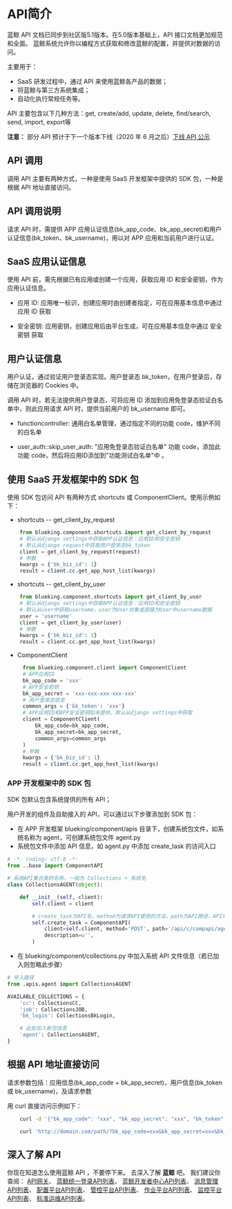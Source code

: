 # API简介

蓝鲸 API 文档已同步到社区版5.1版本。在5.0版本基础上，API 接口文档更加规范和全面。
蓝鲸系统允许你以编程方式获取和修改蓝鲸的配置，并提供对数据的访问。

主要用于：
 - SaaS 研发过程中，通过 API 来使用蓝鲸各产品的数据；
 - 将蓝鲸与第三方系统集成；
 - 自动化执行常规任务等。

API 主要包含以下几种方法：get, create/add, update, delete, find/search, send, import, export等

**注意：**
部分 API 预计于下一个版本下线（2020 年 6 月之后）[下线 API 公示](../开发指南/即将下掉的API接口和变量/readme.md)

## API 调用

调用 API 主要有两种方式，一种是使用 SaaS 开发框架中提供的 SDK 包，一种是根据 API 地址直接访问。

## API 调用说明

请求 API 时，需提供 APP 应用认证信息(bk_app_code、bk_app_secret)和用户认证信息(bk_token、bk_username)，用以对 APP 应用和当前用户进行认证。

## SaaS 应用认证信息

使用 API 前，需先根据已有应用或创建一个应用，获取应用 ID 和安全密钥，作为应用认证信息。

- 应用 ID: 应用唯一标识，创建应用时由创建者指定，可在应用基本信息中通过 应用 ID 获取

- 安全密钥: 应用密钥，创建应用后由平台生成，可在应用基本信息中通过 安全密钥 获取

## 用户认证信息

用户认证，通过验证用户登录态实现。用户登录态 bk_token，在用户登录后，存储在浏览器的 Cookies 中。

调用 API 时，若无法提供用户登录态，可将应用 ID 添加到应用免登录态验证白名单中，则此应用请求 API 时，提供当前用户的 bk_username 即可。

- functioncontroller: 通用白名单管理，通过指定不同的功能 code，维护不同的白名单

- user_auth::skip_user_auth: "应用免登录态验证白名单" 功能 code，添加此功能 code，然后将应用ID添加到"功能测试白名单"中
。

## 使用 SaaS 开发框架中的 SDK 包

使用 SDK 包访问 API 有两种方式 shortcuts 或 ComponentClient。使用示例如下：

- shortcuts -- get_client_by_request
```python
    from blueking.component.shortcuts import get_client_by_request
    # 默认从django settings中获取APP认证信息：应用ID和安全密钥
    # 默认从django request中获取用户登录态bk_token
    client = get_client_by_request(request)
    # 参数
    kwargs = {'bk_biz_id': 1}
    result = client.cc.get_app_host_list(kwargs)
```

- shortcuts -- get_client_by_user
```python
    from blueking.component.shortcuts import get_client_by_user
    # 默认从django settings中获取APP认证信息：应用ID和安全密钥
    # 默认从user中获取username，user为User对象或直接为User中username数据
    user = 'username'
    client = get_client_by_user(user)
    # 参数
    kwargs = {'bk_biz_id': 1}
    result = client.cc.get_app_host_list(kwargs)
```

- ComponentClient
```python
     from blueking.component.client import ComponentClient
     # APP应用ID
     bk_app_code = 'xxx'
     # APP安全密钥
     bk_app_secret = 'xxx-xxx-xxx-xxx-xxx'
     # 用户登录态信息
     common_args = {'bk_token': 'xxx'}
     # APP应用ID和APP安全密钥如未提供，默认从django settings中获取
     client = ComponentClient(
         bk_app_code=bk_app_code,
         bk_app_secret=bk_app_secret,
         common_args=common_args
     )
     # 参数
     kwargs = {'bk_biz_id': 1}
     result = client.cc.get_app_host_list(kwargs)
 ```

### APP 开发框架中的 SDK 包

SDK 包默认包含系统提供的所有 API；

用户开发的组件及自助接入的 API，可以通过以下步骤添加到 SDK 包：

- 在 APP 开发框架 blueking/component/apis 目录下，创建系统包文件，如系统名称为 agent，可创建系统包文件 agent.py
- 系统包文件中添加 API 信息，如 agent.py 中添加 create_task 的访问入口

```python
# -*- coding: utf-8 -*-
from ..base import ComponentAPI

# 系统API集合类的名称，一般为 Collections + 系统名
class CollectionsAGENT(object):

    def __init__(self, client):
        self.client = client

        # create_task为API名，method为请求API使用的方法，path为API路径，API域名为系统默认域名
        self.create_task = ComponentAPI(
            client=self.client, method='POST', path='/api/c/compapi/agent/create_task/',
            description=u'',
        )
```

- 在 blueking/component/collections.py 中加入系统 API 文件信息（若已加入则忽略此步骤）

```python
# 导入路径
from .apis.agent import CollectionsAGENT

AVAILABLE_COLLECTIONS = {
    'cc': CollectionsCC,
    'job': CollectionsJOB,
    'bk_login': CollectionsBkLogin,

    # 此处加入新包信息
    'agent': CollectionsAGENT,
}
```

## 根据 API 地址直接访问

请求参数包括：应用信息(bk_app_code + bk_app_secret)，用户信息(bk_token 或 bk_username)，及请求参数

用 curl 直接访问示例如下：

```bash
    curl -d '{"bk_app_code": "xxx", "bk_app_secret": "xxx", "bk_token": "xxx", "bk_biz_id": 1}' 'http://domain.com/path/'

    curl 'http://domain.com/path/?bk_app_code=xxx&bk_app_secret=xxx&bk_token=xxx&bk_biz_id=1'   # 数据需urlencode编码
```

## 深入了解 API

你现在知道怎么使用蓝鲸 API ，不要停下来。
去深入了解 **蓝鲸** 吧。
我们建议你查阅：
[API网关](../开发指南/扩展开发/API网关/README.md)、
[蓝鲸统一登录API列表](../API文档/BK_LOGIN/README.md)、
[蓝鲸开发者中心API列表](../API文档/BK_PAAS/README.md)、
[消息管理API列表](../API文档/CMSI/README.md)、
[配置平台API列表](../API文档/CC/README.md)、
[管控平台API列表](../API文档/GSE/README.md)、
[作业平台API列表](../API文档/JOB/README.md)、
[监控平台API列表](../API文档/MONITOR_V3/README.md)、
[标准运维API列表](../API文档/SOPS/README.md)。
